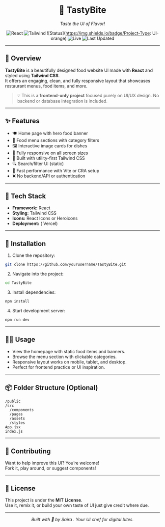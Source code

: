 <div align="center">

# 🍔 TastyBite

*Taste the UI of Flavor!*

![React](https://img.shields.io/badge/Built%20With-React-61DAFB?logo=react)
![Tailwind](https://img.shields.io/badge/UI%20Framework-TailwindCSS-38B2AC?logo=tailwindcss)
![Status](https://img.shields.io/badge/Project-Type: UI-orange)
![Live](https://img.shields.io/badge/Live%20Demo-Available-brightgreen)
![Last Updated](https://img.shields.io/badge/Updated-July%202025-lightgrey)

</div>

---

## 📖 Overview

**TastyBite** is a beautifully designed food website UI made with **React** and styled using **Tailwind CSS**.  
It offers an engaging, clean, and fully responsive layout that showcases restaurant menus, food items, and more.

> 💡 This is a **frontend-only project** focused purely on UI/UX design. No backend or database integration is included.

---

## ✨ Features

- 🍽️ Home page with hero food banner
- 🧾 Food menu sections with category filters
- 🖼️ Interactive image cards for dishes
- 📱 Fully responsive on all screen sizes
- 🎨 Built with utility-first Tailwind CSS
- 🔍 Search/filter UI (static)
- 🚀 Fast performance with Vite or CRA setup
- ❌ No backend/API or authentication

---



## 🧰 Tech Stack

- **Framework:** React  
- **Styling:** Tailwind CSS  
- **Icons:** React Icons or Heroicons  
- **Deployment:** ( Vercel)

---

## 🚀 Installation

1. Clone the repository:

```bash
git clone https://github.com/yourusername/TastyBite.git
```

2. Navigate into the project:

```bash
cd TastyBite
```

3. Install dependencies:

```bash
npm install
```

4. Start development server:

```bash
npm run dev
```

---

## 🧑‍💻 Usage

- View the homepage with static food items and banners.
- Browse the menu section with clickable categories.
- Responsive layout works on mobile, tablet, and desktop.
- Perfect for frontend practice or UI inspiration.

---

## 📦 Folder Structure (Optional)

```
/public
/src
  /components
  /pages
  /assets
  /styles
App.jsx
index.js
```

---

## 🤝 Contributing

Want to help improve this UI? You’re welcome!  
Fork it, play around, or suggest components!

---

## 📄 License

This project is under the **MIT License**.  
Use it, remix it, or build your own taste of UI just give credit where due.

---

<div align="center">

_Built with 🍕 by Saira . Your UI chef for digital bites._

</div>
